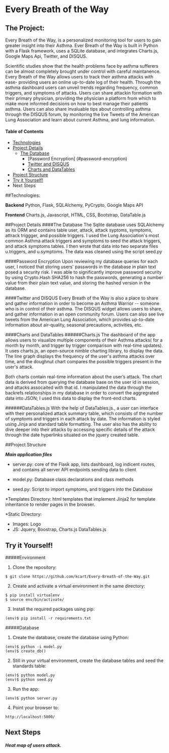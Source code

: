# Every Breath of the Way

## The Project:

Every Breath of the Way, is a personalized monitoring tool for users to gain greater insight 
into their Asthma. Ever Breath of the Way is built in Python with a Flask framework, uses a SQLite database,
and integrates  Charts.js, Google Maps Api, Twitter, and DISQUS.

Scientific studies show that the health problems face by asthma sufferers can be almost completely
brought under control with careful maintanence. Every Breath of the Way allows users to track their asthma attacks with ease- 
providing users an online up-to-date log of their health. Through the asthma dashboard users can unveil trends regarding frequency, common triggers, and symptoms of attacks. Users can share attackin formation with their primary physician, providing the physician a platform from which to make more informed decisions on how to best manage their patients asthma. Users can also share invaluable tips about controlling asthma through the DISQUS forum, by monitoring the live Tweets of the American Lung Association and learn about current Asthma, and lung information.


#### Table of Contents
- [Technologies](#technologies)
- [Project Details](#project-details)
  - [The Database](#the-database)
    - [Password Encryption] (#password-encryption)
    - [Twitter and DISQUS](#twitter-and-disqus)
    - [Charts and DataTables](#charts-and-datatables)
- [Project Structure](#project-structure)
- [Try it Yourself!](#try-it-yourself)
- Next Steps

##Technologies:
 
**Backend**
Python, Flask, SQLAlchemy, PyCrypto, Google Maps API

**Frontend**
Charts.js, Javascript, HTML, CSS, Bootstrap, DataTable.js

##Project Details
####The Database
The Sqlite database uses SQLAlchemy as its ORM and contains table user, attack, attack syptoms, symptoms, attrack triggger,   and possible triggers.
I used the Lung Association's most common Asthma attack triggers and symptoms to seed the attack triggers, and attack symptoms tables. I then wrote that data into two separate files u.triggers, and u.symptoms. The data was cleaned using the script seed.py
  
####Password Encryption
Upon reviewing my database queries for each user, I noticed that storing users' passwords in the database in plain text posed a security risk. I was able to significantly improve password security by using Crypto.Hash SHA256 to hash the passwords, generating a number value from their plain text value, and storing the hashed version in the database.

####Twitter and DISQUS
Every Breath of the Way  is also a place to share and gather information in order to become an Asthma Warrior --
someone who is in control of their asthma. The DISQUS widget allows users to share, and gather information
in an open community forum. 
Users can also see live tweets from the American Lung Association, which provides up-to-date information about air-quality, seasonal precautions,  activities, etc. 

####Charts and DataTables
######Charts.js
The dashboard of the app allows users to visualize multiple components of their Asthma 
attacks( for a month by month, and trigger by trigger comparison with real-time updates). 
It uses charts.js, an open-source nimble charting library, to display the data. The line graph displays the frequency of
the user's asthma attacks over time, and the doughnut chart compares the possible triggers present in the 
user's attack. 

Both charts contain real-time information about the user’s attack. The chart data is derived from 
querying the database base on the user id in session, and attacks assocaited with that id. I manipulated the data through the backrefs relationships in my database in order to convert the aggregrated  data into JSON; I used this data to display the front-end charts.

######DataTables.js
With the help of  DataTables.js., a user can interface with their personalized attack summary table, which consists 
of the number of symptoms and triggers in each attack by date. The information is styled using Jinja and standard table formatting. The user also has the ability to dive deeper into their attacks by accessing specific details of the attack through the date hyperlinks situated on the jquery created table.

##Project Structure

  ***Main application files***

* server.py: core of the Flask app, lists dashboard, log indicent routes, and contains all server API 
endpoints sending data to client

* model.py: Database class declarations and class methods

* seed.py: Script to import symptoms, and triggers into the Database

*Templates Directory: html templates that implement Jinja2 for template inheritance to render pages in the browser.

*Static Directory: 
  - Images: Logo
  - JS: Jquery, Boostrap, Charts.js DataTables.js

## Try it Yourself!
 
#####Environment 

1) Clone the repository:

<pre><code>$ git clone https://github.com/kcart/Every-Breath-of-the-Way.git</code></pre>

2) Create and activate a virtual environment in the same directory: 

<pre><code>$ pip install virtualenv
$ source env/bin/activate/
</code></pre>

3) Install the required packages using pip:

<pre><code>(env)$ pip install -r requirements.txt
</code></pre>

#####Database

1) Create the database, create the database using Python:

<pre><code>(env)$ python -i model.py
(env)$ create_db()
</code></pre>

2) Still in your virtual environment, create the database tables and seed the standards table:

<pre><code>(env)$ python model.py
(env)$ python seed.py
</code></pre>

3) Run the app: 

<pre><code>(env)$ python server.py
</code></pre>

4) Point your browser to:

<pre><code>http://localhost:5000/</code></pre>

## Next Steps

##### Heat map of users attack.

